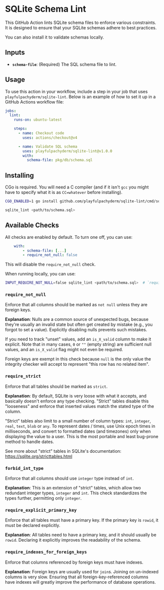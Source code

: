 # SQLite Schema Lint

This GitHub Action lints SQLite schema files to enforce various constraints. It is designed to ensure that your SQLite schemas adhere to best practices.

You can also install it to validate schemas locally.

## Inputs

- **`schema-file`**: (Required) The SQL schema file to lint.

## Usage

To use this action in your workflow, include a step in your job that uses `playfulpachyderm/sqlite-lint`. Below is an example of how to set it up in a GitHub Actions workflow file:

```yaml
jobs:
  lint:
    runs-on: ubuntu-latest

    steps:
      - name: Checkout code
        uses: actions/checkout@v4

      - name: Validate SQL schema
        uses: playfulpachyderm/sqlite-lint@v1.0.0
        with:
          schema-file: pkg/db/schema.sql
```

## Installing

CGo is required.  You will need a C compiler (and if it isn't `gcc` you might have to specify what it is as `CC=whatever` before installing).

```bash
CGO_ENABLED=1 go install github.com/playfulpachyderm/sqlite-lint/cmd/sqlite_lint@v1.0.2

sqlite_lint <path/to/schema.sql>
```

## Available Checks

All checks are enabled by default.  To turn one off, you can use:

```yaml
    with:
        - schema-file: [...]
        - require_not_null: false
```

This will disable the `require_not_null` check.

When running locally, you can use:

```bash
INPUT_REQUIRE_NOT_NULL=false sqlite_lint <path/to/schema.sql>  # `require_not_null` check will be skipped
```

### `require_not_null`

Enforce that all columns should be marked as `not null` unless they are foreign keys.

**Explanation**: Nulls are a common source of unexpected bugs, because they're usually an invalid state but often get created by mistake (e.g., you forgot to set a value).  Explicitly disabling nulls prevents such mistakes.

If you need to track "unset" values, add an `is_X_valid` column to make it explicit.  Note that in many cases, `0` or `""` (empty string) are sufficient null values, and an `is_X_valid` flag might not even be required.

Foreign keys are exempt in this check because `null` is the only value the integrity checker will accept to represent "this row has no related item".

### `require_strict`

Enforce that all tables should be marked as `strict`.

**Explanation**: By default, SQLite is very loose with what it accepts, and basically doesn't enforce any type checking.   "Strict" tables disable this "looseness" and enforce that inserted values match the stated type of the column.

"Strict" tables also limit to a small number of column types: `int`, `integer`, `real`, `text`, `blob` or `any`.  To represent dates / times, use Unix epoch times in milliseconds, and convert to formatted dates (and timezones) only when displaying the value to a user.  This is the most portable and least bug-prone method to handle dates.

See more about "strict" tables in SQLite's documentation: <https://sqlite.org/stricttables.html>

### `forbid_int_type`

Enforce that all columns should use `integer` type instead of `int`.

**Explanation**: This is an extension of "strict" tables, which allow two redundant integer types, `integer` and `int`.  This check standardizes the types further, permitting only `integer`.

### `require_explicit_primary_key`

Enforce that all tables must have a primary key.  If the primary key is `rowid`, it must be declared explicitly.

**Explanation**: All tables need to have a primary key, and it should usually be `rowid`.  Declaring it explicitly improves the readability of the schema.

### `require_indexes_for_foreign_keys`

Enforce that columns referenced by foreign keys must have indexes.

**Explanation**: Foreign keys are usually used for `join`s.  Joining on un-indexed columns is very slow.  Ensuring that all foreign-key-referenced columns have indexes will greatly improve the performance of database operations.
